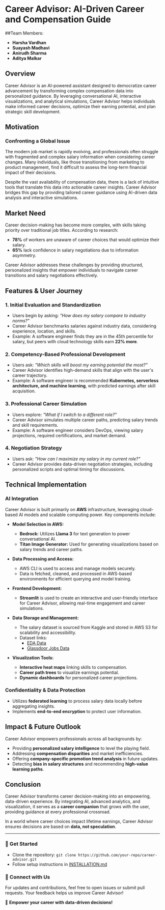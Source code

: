 # Career Advisor: AI-Driven Career and Compensation Guide

##Team Members:
- **Harsha Vardhan**
- **Suayash Madhavi**
- **Anirudh Sharma**
- **Aditya Malkar**

## Overview
Career Advisor is an AI-powered assistant designed to democratize career advancement by transforming complex compensation data into personalized guidance. By leveraging conversational AI, interactive visualizations, and analytical simulations, Career Advisor helps individuals make informed career decisions, optimize their earning potential, and plan strategic skill development.

## Motivation
### Confronting a Global Issue
The modern job market is rapidly evolving, and professionals often struggle with fragmented and complex salary information when considering career changes. Many individuals, like those transitioning from marketing to product management, find it difficult to assess the long-term financial impact of their decisions.

Despite the vast availability of compensation data, there is a lack of intuitive tools that translate this data into actionable career insights. Career Advisor bridges this gap by providing tailored career guidance using AI-driven data analysis and interactive simulations.

## Market Need
Career decision-making has become more complex, with skills taking priority over traditional job titles. According to research:
- **78%** of workers are unaware of career choices that would optimize their salary.
- **65%** lack confidence in salary negotiations due to information asymmetry.

Career Advisor addresses these challenges by providing structured, personalized insights that empower individuals to navigate career transitions and salary negotiations effectively.

## Features & User Journey
### 1. **Initial Evaluation and Standardization**
- Users begin by asking: *"How does my salary compare to industry norms?"*
- Career Advisor benchmarks salaries against industry data, considering experience, location, and skills.
- Example: A software engineer finds they are in the 45th percentile for salary, but peers with cloud technology skills earn **22% more**.

### 2. **Competency-Based Professional Development**
- Users ask: *"Which skills will boost my earning potential the most?"*
- Career Advisor identifies high-demand skills that align with the user's career trajectory.
- Example: A software engineer is recommended **Kubernetes, serverless architecture, and machine learning**, with predicted earnings after skill acquisition.

### 3. **Professional Career Simulation**
- Users explore: *"What if I switch to a different role?"*
- Career Advisor simulates multiple career paths, predicting salary trends and skill requirements.
- Example: A software engineer considers DevOps, viewing salary projections, required certifications, and market demand.

### 4. **Negotiation Strategy**
- Users ask: *"How can I maximize my salary in my current role?"*
- Career Advisor provides data-driven negotiation strategies, including personalized scripts and optimal timing for discussions.

## Technical Implementation
### AI Integration
Career Advisor is built primarily on **AWS** infrastructure, leveraging cloud-based AI models and scalable computing power. Key components include:

- **Model Selection in AWS:**
  - **Bedrock:** Utilizes **Llama 3** for text generation to power conversational AI.
  - **Titan Image Generator:** Used for generating visualizations based on salary trends and career paths.

- **Data Processing and Access:**
  - AWS CLI is used to access and manage models securely.
  - Data is fetched, cleaned, and processed in AWS-based environments for efficient querying and model training.
  
- **Frontend Development:**
  - **Streamlit** is used to create an interactive and user-friendly interface for Career Advisor, allowing real-time engagement and career simulations.

- **Data Storage and Management:**
  - The salary dataset is sourced from Kaggle and stored in AWS S3 for scalability and accessibility.
  - Dataset links:
    - [EDA Data](https://www.kaggle.com/datasets/thedevastator/jobs-dataset-from-glassdoor/data?select=eda_data.csv)
    - [Glassdoor Jobs Data](https://www.kaggle.com/datasets/thedevastator/jobs-dataset-from-glassdoor/data?select=glassdoor_jobs.csv)
  
- **Visualization Tools:**
  - **Interactive heat maps** linking skills to compensation.
  - **Career path trees** to visualize earnings potential.
  - **Dynamic dashboards** for personalized career projections.

### Confidentiality & Data Protection
- Utilizes **federated learning** to process salary data locally before aggregating insights.
- Implements **end-to-end encryption** to protect user information.

## Impact & Future Outlook
Career Advisor empowers professionals across all backgrounds by:
- Providing **personalized salary intelligence** to level the playing field.
- Addressing **compensation disparities** and market inefficiencies.
- Offering **company-specific promotion trend analysis** in future updates.
- Detecting **bias in salary structures** and recommending **high-value learning paths**.

## Conclusion
Career Advisor transforms career decision-making into an empowering, data-driven experience. By integrating AI, advanced analytics, and visualization, it serves as a **career companion** that grows with the user, providing guidance at every professional crossroad.

In a world where career choices impact lifetime earnings, Career Advisor ensures decisions are based on **data, not speculation**.

---
### 📌 Get Started
- Clone the repository: `git clone https://github.com/your-repo/career-advisor.git`
- Follow setup instructions in [INSTALLATION.md](INSTALLATION.md)

### 🔗 Connect with Us
For updates and contributions, feel free to open issues or submit pull requests. Your feedback helps us improve Career Advisor!

🚀 **Empower your career with data-driven decisions!**

